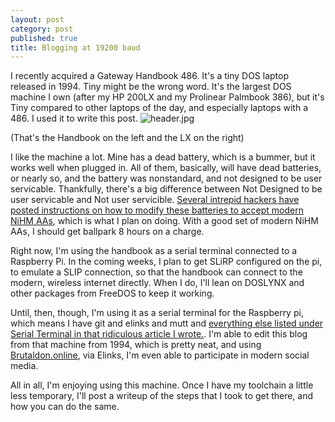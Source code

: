 ```yaml
---
layout: post
category: post
published: true
title: Blogging at 19200 baud
---
```


I recently acquired a Gateway Handbook 486. It's a tiny DOS laptop released in 1994. Tiny might be the wrong word. It's the largest DOS machine I own (after my HP 200LX and my Prolinear Palmbook 386), but it's Tiny compared to other laptops of the day, and especially laptops with a 486. I used it to write this post. ![header.jpg]({{site.baseurl}}/images/header.jpg) 

(That's the Handbook on the left and the LX on the right) 

I like the machine a lot. Mine has a dead battery, which is a bummer, but it works well when plugged in. All of them, basically, will have dead batteries, or nearly so, and the battery was nonstandard, and not designed to be user servicable. Thankfully, there's a big difference between Not Designed to be user servicable and Not user servicible. [Several intrepid hackers have posted instructions on how to modify these batteries to accept modern NiHM AAs](http://jeff.mulb.us/articles/gwhb/gwhb.php), which is what I plan on doing. With a good set of modern NiHM AAs, I should get ballpark 8 hours on a charge. 

Right now, I'm using the handbook as a serial terminal connected to a Raspberry Pi. In the coming weeks, I plan to get SLiRP configured on the pi, to emulate a SLIP connection, so that the handbook can connect to the modern, wireless internet directly. When I do, I'll lean on DOSLYNX and other packages from FreeDOS to keep it working. 

Until, then, though, I'm using it as a serial terminal for the Raspberry pi, which means I have git and elinks and mutt and [everything else listed under Serial Terminal in that ridiculous article I wrote.](http://ajroach42.com/a-modern-office-with-vintage-hardware/). I'm able to edit this blog from that machine from 1994, which is pretty neat, and using [Brutaldon.online](https://brutaldon.online), via Elinks, I'm even able to participate in modern social media. 

All in all, I'm enjoying using this machine. Once I have my toolchain a little less temporary, I'll post a writeup of the steps that I took to get there, and how you can do the same.
